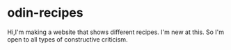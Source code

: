 # odin-recipes

Hi,I'm making a website that shows different recipes. I'm new at this. So I'm open to all types of constructive criticism.